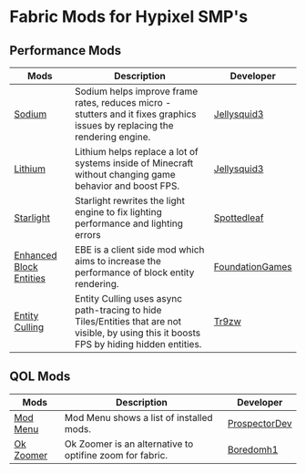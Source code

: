 # Fabric Mods for Hypixel SMP's
## Performance Mods
| Mods     | Description | Developer|
| ----------- | ----------- |---|
|[Sodium](https://www.curseforge.com/minecraft/mc-mods/sodium)|Sodium helps improve frame rates, reduces micro - stutters and it fixes graphics issues by replacing the rendering engine.|[Jellysquid3](https://www.curseforge.com/members/jellysquid3/projects)|
|[Lithium](https://www.curseforge.com/minecraft/mc-mods/lithium)|Lithium helps replace a lot of systems inside of Minecraft without changing game behavior and boost FPS.|[Jellysquid3](https://www.curseforge.com/members/jellysquid3/projects)|
|[Starlight](https://github.com/Spottedleaf/Starlight/releases)|Starlight rewrites the light engine to fix lighting performance and lighting errors|[Spottedleaf](https://github.com/Spottedleaf)
|[Enhanced Block Entities](https://www.curseforge.com/minecraft/mc-mods/enhanced-block-entities)|EBE is a client side mod which aims to increase the performance of block entity rendering.|[FoundationGames](https://www.curseforge.com/members/foundationgames)
|[Entity Culling](https://www.curseforge.com/minecraft/mc-mods/entityculling)|Entity Culling uses async path-tracing to hide Tiles/Entities that are not visible, by using this it boosts FPS by hiding hidden entities.|[Tr9zw](https://www.curseforge.com/members/tr9zw)
## QOL Mods
| Mods     | Description | Developer|
| ----------- | ----------- |---|
|[Mod Menu](https://www.curseforge.com/minecraft/mc-mods/modmenu)|Mod Menu shows a list of installed mods.|[ProspectorDev](https://www.curseforge.com/members/prospectordev)
|[Ok Zoomer](https://www.curseforge.com/minecraft/mc-mods/ok-zoomer)|Ok Zoomer is an alternative to optifine zoom for fabric.|[Boredomh1](https://www.curseforge.com/members/boredomh1)
